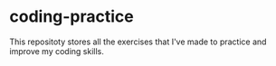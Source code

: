 # coding-practice
This repositoty stores all the exercises that I've made to practice and improve my coding skills.
